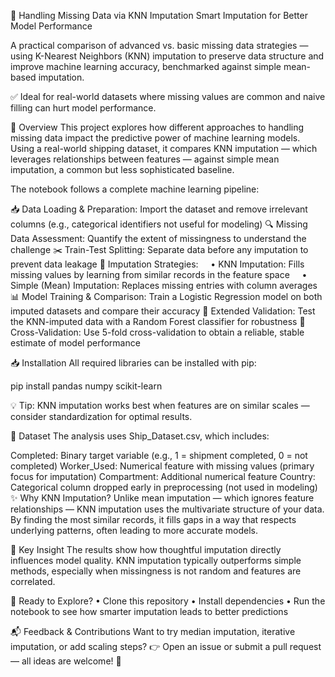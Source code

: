 🧩 Handling Missing Data via KNN Imputation
Smart Imputation for Better Model Performance

A practical comparison of advanced vs. basic missing data strategies — using K-Nearest Neighbors (KNN) imputation to preserve data structure and improve machine learning accuracy, benchmarked against simple mean-based imputation.

✅ Ideal for real-world datasets where missing values are common and naive filling can hurt model performance.

📌 Overview
This project explores how different approaches to handling missing data impact the predictive power of machine learning models. Using a real-world shipping dataset, it compares KNN imputation — which leverages relationships between features — against simple mean imputation, a common but less sophisticated baseline.

The notebook follows a complete machine learning pipeline:

📥 Data Loading & Preparation: Import the dataset and remove irrelevant columns (e.g., categorical identifiers not useful for modeling)
🔍 Missing Data Assessment: Quantify the extent of missingness to understand the challenge
✂️ Train-Test Splitting: Separate data before any imputation to prevent data leakage
🧽 Imputation Strategies:
&nbsp;&nbsp;&nbsp;&nbsp;• KNN Imputation: Fills missing values by learning from similar records in the feature space
&nbsp;&nbsp;&nbsp;&nbsp;• Simple (Mean) Imputation: Replaces missing entries with column averages
📊 Model Training & Comparison: Train a Logistic Regression model on both imputed datasets and compare their accuracy
🌲 Extended Validation: Test the KNN-imputed data with a Random Forest classifier for robustness
🔁 Cross-Validation: Use 5-fold cross-validation to obtain a reliable, stable estimate of model performance

📥 Installation
All required libraries can be installed with pip:

pip install pandas numpy scikit-learn

💡 Tip: KNN imputation works best when features are on similar scales — consider standardization for optimal results.

📁 Dataset
The analysis uses Ship_Dataset.csv, which includes:

Completed: Binary target variable (e.g., 1 = shipment completed, 0 = not completed)
Worker_Used: Numerical feature with missing values (primary focus for imputation)
Compartment: Additional numerical feature
Country: Categorical column dropped early in preprocessing (not used in modeling)
✨ Why KNN Imputation?
Unlike mean imputation — which ignores feature relationships — KNN imputation uses the multivariate structure of your data. By finding the most similar records, it fills gaps in a way that respects underlying patterns, often leading to more accurate models.

🎯 Key Insight
The results show how thoughtful imputation directly influences model quality. KNN imputation typically outperforms simple methods, especially when missingness is not random and features are correlated.

🚀 Ready to Explore?
• Clone this repository
• Install dependencies
• Run the notebook to see how smarter imputation leads to better predictions

📬 Feedback & Contributions
Want to try median imputation, iterative imputation, or add scaling steps?
👉 Open an issue or submit a pull request — all ideas are welcome! 🤝
